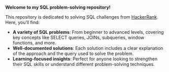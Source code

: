 **Welcome to my SQL problem-solving repository!**

This repository is dedicated to solving SQL challenges from [HackerRank](https://www.hackerrank.com/). Here, you’ll find:

- **A variety of SQL problems**: From beginner to advanced levels, covering key concepts like SELECT queries, JOINs, subqueries, window functions, and more.
- **Well-documented solutions**: Each solution includes a clear explanation of the approach and the query used to solve the problem.
- **Learning-focused insights**: Perfect for anyone looking to strengthen their SQL skills or understand different problem-solving techniques.
